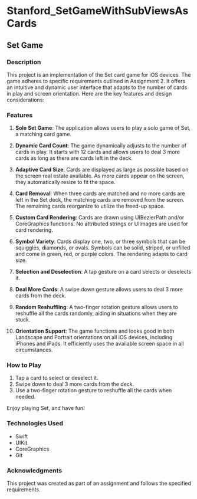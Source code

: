 # Stanford_SetGameWithSubViewsAsCards
## Set Game

### Description

This project is an implementation of the Set card game for iOS devices. The game adheres to specific requirements outlined in Assignment 2. It offers an intuitive and dynamic user interface that adapts to the number of cards in play and screen orientation. Here are the key features and design considerations:

### Features

1. **Solo Set Game**: The application allows users to play a solo game of Set, a matching card game.

2. **Dynamic Card Count**: The game dynamically adjusts to the number of cards in play. It starts with 12 cards and allows users to deal 3 more cards as long as there are cards left in the deck.

3. **Adaptive Card Size**: Cards are displayed as large as possible based on the screen real estate available. As more cards appear on the screen, they automatically resize to fit the space.

4. **Card Removal**: When three cards are matched and no more cards are left in the Set deck, the matching cards are removed from the screen. The remaining cards reorganize to utilize the freed-up space.

5. **Custom Card Rendering**: Cards are drawn using UIBezierPath and/or CoreGraphics functions. No attributed strings or UIImages are used for card rendering.

6. **Symbol Variety**: Cards display one, two, or three symbols that can be squiggles, diamonds, or ovals. Symbols can be solid, striped, or unfilled and come in green, red, or purple colors. The rendering adapts to card size.

7. **Selection and Deselection**: A tap gesture on a card selects or deselects it.

8. **Deal More Cards**: A swipe down gesture allows users to deal 3 more cards from the deck.

9. **Random Reshuffling**: A two-finger rotation gesture allows users to reshuffle all the cards randomly, aiding in situations when they are stuck.

10. **Orientation Support**: The game functions and looks good in both Landscape and Portrait orientations on all iOS devices, including iPhones and iPads. It efficiently uses the available screen space in all circumstances.

### How to Play

1. Tap a card to select or deselect it.
2. Swipe down to deal 3 more cards from the deck.
3. Use a two-finger rotation gesture to reshuffle all the cards when needed.

Enjoy playing Set, and have fun!

### Technologies Used

- Swift
- UIKit
- CoreGraphics
- Git

### Acknowledgments

This project was created as part of an assignment and follows the specified requirements.
